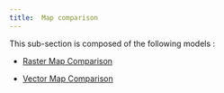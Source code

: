 ```yaml
---
title:  Map comparison
---
```



This sub-section is composed of the following models :

* [Raster Map Comparison](references#MapcomparisonRasterMapComparison)

* [Vector Map Comparison](references#MapcomparisonVectorMapComparison)

